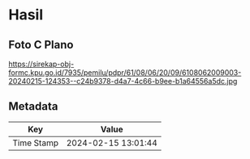 # Hasil

## Foto C Plano

https://sirekap-obj-formc.kpu.go.id/7935/pemilu/pdpr/61/08/06/20/09/6108062009003-20240215-124353--c24b9378-d4a7-4c66-b9ee-b1a64556a5dc.jpg


## Metadata

| Key        | Value               |
| ---------- | ------------------- |
| Time Stamp | 2024-02-15 13:01:44 |



